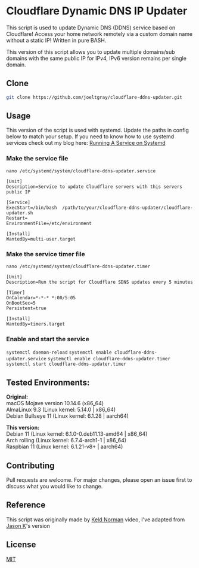 # Cloudflare Dynamic DNS IP Updater

This script is used to update Dynamic DNS (DDNS) service based on Cloudflare! Access your home network remotely via a custom domain name without a static IP! Written in pure BASH.

This version of this script allows you to update multiple domains/sub domains with the same public IP for IPv4, IPv6 version remains per single domain.

## Clone

```bash
git clone https://github.com/joeltgray/cloudflare-ddns-updater.git
```

## Usage
This version of the script is used with systemd. Update the paths in config below to match your setup.
If you need to know how to use systemd services check out my blog here: 
        [Running A Service on Systemd](https://graycode.ie/blog/run-anything-as-a-service-on-linux/)

### Make the service file
`nano /etc/systemd/system/cloudflare-ddns-updater.service`
```
[Unit]
Description=Service to update Cloudflare servers with this servers public IP

[Service]
ExecStart=/bin/bash  /path/to/your/cloudflare-ddns-updater/cloudflare-updater.sh
Restart=
EnvironmentFile=/etc/environment

[Install]
WantedBy=multi-user.target
```

### Make the service timer file
`nano /etc/systemd/system/cloudflare-ddns-updater.timer`
```
[Unit]
Description=Run the script for Cloudflare SDNS updates every 5 minutes

[Timer]
OnCalendar=*-*-* *:00/5:05
OnBootSec=5
Persistent=true

[Install]
WantedBy=timers.target
```

### Enable and start the service
`systemctl daemon-reload`
`systemctl enable cloudflare-ddns-updater.service`
`systemctl enable cloudflare-ddns-updater.timer`
`systemctl start cloudflare-ddns-updater.timer`

## Tested Environments:
**Original:** <br />
macOS Mojave version 10.14.6 (x86_64) <br />
AlmaLinux 9.3 (Linux kernel: 5.14.0 | x86_64) <br />
Debian Bullseye 11 (Linux kernel: 6.1.28 | aarch64) <br />

**This version:** <br />
Debian 11 (Linux kernel: 6.1.0-0.deb11.13-amd64 | x86_64) <br />
Arch rolling (Linux kernel: 6.7.4-arch1-1 | x86_64) <br />
Raspbian 11 (Linux kernel: 6.1.21-v8+ | aarch64) <br />


## Contributing
Pull requests are welcome. For major changes, please open an issue first to discuss what you would like to change.

## Reference
This script was originally made by [Keld Norman](https://www.youtube.com/watch?v=vSIBkH7sxos) video, I've adapted from [Jason K](https://github.com/K0p1-Git)'s version

## License
[MIT](https://github.com/K0p1-Git/cloudflare-ddns-updater/blob/main/LICENSE)

